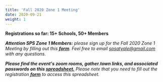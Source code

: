 ```yaml
---
title: 'Fall 2020 Zone 1 Meeting'
date: 2020-09-21
weight: 1
---
```

**Registrations so far: 15+ Schools, 50+ Members**

_**Attention SPS Zone 1 Members:** please sign up for the Fall 2020 Zone 1 Meeting by filling out this [**form**](https://forms.gle/UZhfrT3aMHePZNeg7). Feel free to email [spsatyale@gmail.com](mailto:spsatyale@gmail.com) with any questions._


_**Please find the event's zoom rooms, gather.town links, and associated  passwords on this [spreadsheet.](https://docs.google.com/spreadsheets/d/1v5hcJ9M1AlTEdyfVNdemrXwr_VBYVHABKns39PQ5o_M/edit#gid=0)** Please note that you need to fill out the registration [**form**](https://forms.gle/UZhfrT3aMHePZNeg7) to access this spreadsheet._